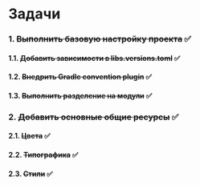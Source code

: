 # Задачи
### 1. ~~Выполнить базовую настройку проекта~~ ✅
#### 1.1. ~~Добавить зависимости в libs.versions.toml~~ ✅
#### 1.2. ~~Внедрить Gradle convention plugin~~ ✅
#### 1.3. ~~Выполнить разделение на модули~~ ✅
### 2. ~~Добавить основные общие ресурсы~~ ✅
#### 2.1. ~~Цвета~~ ✅
#### 2.2. ~~Типографика~~ ✅
#### 2.3. ~~Стили~~ ✅
